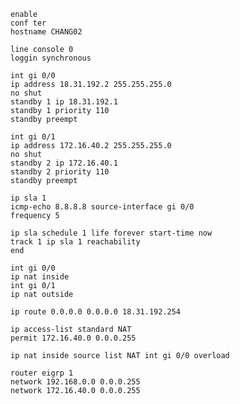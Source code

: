 ```shell
enable
conf ter
hostname CHANG02
```
```shell
line console 0
loggin synchronous
```
```shell
int gi 0/0
ip address 18.31.192.2 255.255.255.0
no shut
standby 1 ip 18.31.192.1
standby 1 priority 110
standby preempt
```
```shell
int gi 0/1
ip address 172.16.40.2 255.255.255.0
no shut
standby 2 ip 172.16.40.1
standby 2 priority 110
standby preempt
```
```shell
ip sla 1
icmp-echo 8.8.8.8 source-interface gi 0/0
frequency 5

ip sla schedule 1 life forever start-time now
track 1 ip sla 1 reachability
end
```
```shell
int gi 0/0
ip nat inside
int gi 0/1
ip nat outside
```
```shell
ip route 0.0.0.0 0.0.0.0 18.31.192.254
```
```shell
ip access-list standard NAT
permit 172.16.40.0 0.0.0.255
```
```shell
ip nat inside source list NAT int gi 0/0 overload
```
```shell
router eigrp 1
network 192.168.0.0 0.0.0.255
network 172.16.40.0 0.0.0.255
```
